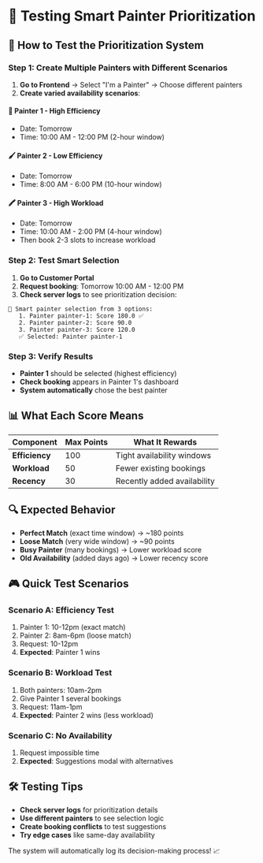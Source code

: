# 🧪 Testing Smart Painter Prioritization

## 🎯 How to Test the Prioritization System

### Step 1: Create Multiple Painters with Different Scenarios

1. **Go to Frontend** → Select "I'm a Painter" → Choose different painters
2. **Create varied availability scenarios**:

#### 🎨 Painter 1 - High Efficiency
- Date: Tomorrow
- Time: 10:00 AM - 12:00 PM (2-hour window)

#### 🖌️ Painter 2 - Low Efficiency  
- Date: Tomorrow
- Time: 8:00 AM - 6:00 PM (10-hour window)

#### 🖍️ Painter 3 - High Workload
- Date: Tomorrow  
- Time: 10:00 AM - 2:00 PM (4-hour window)
- Then book 2-3 slots to increase workload

### Step 2: Test Smart Selection

1. **Go to Customer Portal**
2. **Request booking**: Tomorrow 10:00 AM - 12:00 PM
3. **Check server logs** to see prioritization decision:

```
🎯 Smart painter selection from 3 options:
   1. Painter painter-1: Score 180.0 ✅
   2. Painter painter-2: Score 90.0  
   3. Painter painter-3: Score 120.0
   ✅ Selected: Painter painter-1
```

### Step 3: Verify Results

- **Painter 1** should be selected (highest efficiency)
- **Check booking** appears in Painter 1's dashboard
- **System automatically** chose the best painter

## 📊 What Each Score Means

| Component | Max Points | What It Rewards |
|-----------|------------|-----------------|
| **Efficiency** | 100 | Tight availability windows |
| **Workload** | 50 | Fewer existing bookings |
| **Recency** | 30 | Recently added availability |

## 🔍 Expected Behavior

- **Perfect Match** (exact time window) → ~180 points
- **Loose Match** (very wide window) → ~90 points  
- **Busy Painter** (many bookings) → Lower workload score
- **Old Availability** (added days ago) → Lower recency score

## 🎮 Quick Test Scenarios

### Scenario A: Efficiency Test
1. Painter 1: 10-12pm (exact match)
2. Painter 2: 8am-6pm (loose match)
3. Request: 10-12pm
4. **Expected**: Painter 1 wins

### Scenario B: Workload Test
1. Both painters: 10am-2pm  
2. Give Painter 1 several bookings
3. Request: 11am-1pm
4. **Expected**: Painter 2 wins (less workload)

### Scenario C: No Availability
1. Request impossible time
2. **Expected**: Suggestions modal with alternatives

## 🛠️ Testing Tips

- **Check server logs** for prioritization details
- **Use different painters** to see selection logic
- **Create booking conflicts** to test suggestions
- **Try edge cases** like same-day availability

The system will automatically log its decision-making process! 📈